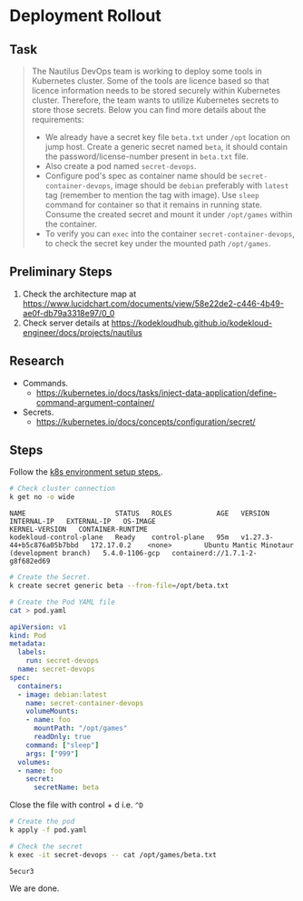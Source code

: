# Deployment Rollout

## Task

> The Nautilus DevOps team is working to deploy some tools in Kubernetes cluster. Some of the tools are licence based so that licence information needs to be stored securely within Kubernetes cluster. Therefore, the team wants to utilize Kubernetes secrets to store those secrets. Below you can find more details about the requirements:
> * We already have a secret key file `beta.txt` under `/opt` location on jump host. Create a generic secret named `beta`, it should contain the password/license-number present in `beta.txt` file.
> * Also create a pod named `secret-devops`.
> * Configure pod's spec as container name should be `secret-container-devops`, image should be `debian` preferably with `latest` tag (remember to mention the tag with image). Use `sleep` command for container so that it remains in running state. Consume the created secret and mount it under `/opt/games` within the container.
> * To verify you can `exec` into the container `secret-container-devops`, to check the secret key under the mounted path `/opt/games`.

## Preliminary Steps

1. Check the architecture map at <https://www.lucidchart.com/documents/view/58e22de2-c446-4b49-ae0f-db79a3318e97/0_0>
2. Check server details at <https://kodekloudhub.github.io/kodekloud-engineer/docs/projects/nautilus>

## Research

* Commands.
  * https://kubernetes.io/docs/tasks/inject-data-application/define-command-argument-container/
* Secrets.
  * https://kubernetes.io/docs/concepts/configuration/secret/

## Steps

Follow the [k8s environment setup steps.](setup-k8s-env.md).

```bash
# Check cluster connection
k get no -o wide
```

```
NAME                      STATUS   ROLES           AGE   VERSION                     INTERNAL-IP   EXTERNAL-IP   OS-IMAGE                                      KERNEL-VERSION   CONTAINER-RUNTIME
kodekloud-control-plane   Ready    control-plane   95m   v1.27.3-44+b5c876a05b7bbd   172.17.0.2    <none>        Ubuntu Mantic Minotaur (development branch)   5.4.0-1106-gcp   containerd://1.7.1-2-g8f682ed69
```

```bash
# Create the Secret.
k create secret generic beta --from-file=/opt/beta.txt

# Create the Pod YAML file
cat > pod.yaml
```

```yaml
apiVersion: v1
kind: Pod
metadata:
  labels:
    run: secret-devops
  name: secret-devops
spec:
  containers:
  - image: debian:latest
    name: secret-container-devops
    volumeMounts:
    - name: foo
      mountPath: "/opt/games"
      readOnly: true
    command: ["sleep"]
    args: ["999"]
  volumes:
  - name: foo
    secret:
      secretName: beta
```

Close the file with control + d i.e. `^D`

```bash
# Create the pod
k apply -f pod.yaml

# Check the secret
k exec -it secret-devops -- cat /opt/games/beta.txt
```

```
5ecur3
```

We are done.
